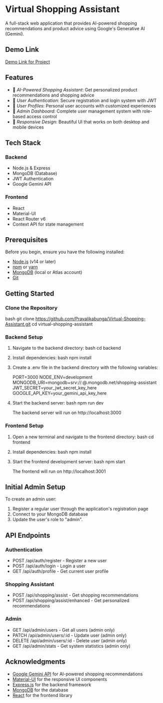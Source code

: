 # Virtual Shopping Assistant

A full-stack web application that provides AI-powered shopping recommendations and product advice using Google's Generative AI (Gemini).

## Demo Link 
[Demo Link for Project](https://virtual-shopping-assistant-pravalikas-projects-551cce70.vercel.app/)       


## Features

- 🤖 *AI-Powered Shopping Assistant*: Get personalized product recommendations and shopping advice
- 🔐 *User Authentication*: Secure registration and login system with JWT
- 👤 *User Profiles*: Personal user accounts with customized experiences
- 👑 *Admin Dashboard*: Complete user management system with role-based access control
- 📱 *Responsive Design*: Beautiful UI that works on both desktop and mobile devices

## Tech Stack

### Backend
- Node.js & Express
- MongoDB (Database)
- JWT Authentication
- Google Gemini API

### Frontend
- React
- Material-UI
- React Router v6
- Context API for state management

## Prerequisites

Before you begin, ensure you have the following installed:
- [Node.js](https://nodejs.org/) (v14 or later)
- [npm](https://www.npmjs.com/) or [yarn](https://yarnpkg.com/)
- [MongoDB](https://www.mongodb.com/) (local or Atlas account)
- [Git](https://git-scm.com/)

## Getting Started

### Clone the Repository

bash
git clone https://github.com/Pravalikabunga/Virtual-Shopping-Assistant.git
cd virtual-shopping-assistant


### Backend Setup

1. Navigate to the backend directory:
   bash
   cd backend
   

2. Install dependencies:
   bash
   npm install
   

3. Create a .env file in the backend directory with the following variables:
   
   PORT=3000
   NODE_ENV=development
   MONGODB_URI=mongodb+srv://<username>:<password>@<cluster>.mongodb.net/shopping-assistant
   JWT_SECRET=your_jwt_secret_key_here
   GOOGLE_API_KEY=your_gemini_api_key_here
   

4. Start the backend server:
   bash
   npm run dev
   
   The backend server will run on http://localhost:3000

### Frontend Setup

1. Open a new terminal and navigate to the frontend directory:
   bash
   cd frontend
   

2. Install dependencies:
   bash
   npm install
   

3. Start the frontend development server:
   bash
   npm start
   
   The frontend will run on http://localhost:3001

## Initial Admin Setup

To create an admin user:

1. Register a regular user through the application's registration page
2. Connect to your MongoDB database
3. Update the user's role to "admin".


## API Endpoints

### Authentication

- POST /api/auth/register - Register a new user
- POST /api/auth/login - Login a user
- GET /api/auth/profile - Get current user profile

### Shopping Assistant

- POST /api/shopping/assist - Get shopping recommendations
- POST /api/shopping/assist/enhanced - Get personalized recommendations

### Admin

- GET /api/admin/users - Get all users (admin only)
- PATCH /api/admin/users/:id - Update user (admin only)
- DELETE /api/admin/users/:id - Delete user (admin only)
- GET /api/admin/stats - Get system statistics (admin only)


## Acknowledgments

- [Google Gemini API](https://ai.google.dev/) for AI-powered shopping recommendations
- [Material-UI](https://mui.com/) for the responsive UI components
- [Express.js](https://expressjs.com/) for the backend framework
- [MongoDB](https://www.mongodb.com/) for the database
- [React](https://reactjs.org/) for the frontend library
